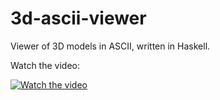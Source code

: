 # 3d-ascii-viewer

Viewer of 3D models in ASCII, written in Haskell.

Watch the video:

[![Watch the video](http://i3.ytimg.com/vi/9jz0URxcr3o/hqdefault.jpg)](https://www.youtube.com/watch?v=9jz0URxcr3o)
